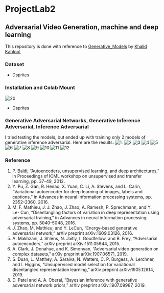 # ProjectLab2
## Adversarial Video Generation, machine and deep learning
This repository is done with reference to [Generative_Models](https://github.com/kkahloots/Generative_Models) by [Khalid Kahloot](https://github.com/kkahloots/)

### Dataset
* Dsprites
### Installation and Colab Mount
![20](https://github.com/AssetBekov/ProjectLab2/blob/master/Images/20.png)
* Dsprites
### Generative Adversarial Networks, Generative Inference Adversarial, Inference Adversarial

I tried testing the models, but ended up with training only 2 models of generative inference adversarial. Here are the results: 
![1](https://github.com/AssetBekov/ProjectLab2/blob/master/Images/1.png).
![2](https://github.com/AssetBekov/ProjectLab2/blob/master/Images/2.png)
![3](https://github.com/AssetBekov/ProjectLab2/blob/master/Images/3.png)
![4](https://github.com/AssetBekov/ProjectLab2/blob/master/Images/4.png)
![5](https://github.com/AssetBekov/ProjectLab2/blob/master/Images/5.png)
![6](https://github.com/AssetBekov/ProjectLab2/blob/master/Images/6.png)
![7](https://github.com/AssetBekov/ProjectLab2/blob/master/Images/7.png)
![8](https://github.com/AssetBekov/ProjectLab2/blob/master/Images/8.png)
![9](https://github.com/AssetBekov/ProjectLab2/blob/master/Images/9.png)
![10](https://github.com/AssetBekov/ProjectLab2/blob/master/Images/10.png)
![11](https://github.com/AssetBekov/ProjectLab2/blob/master/Images/11.png)
![12](https://github.com/AssetBekov/ProjectLab2/blob/master/Images/12.png)

### Reference
1. P. Baldi, “Autoencoders, unsupervised learning, and deep architectures,”
in Proceedings of ICML workshop on unsupervised and transfer learning,
pp. 37–49, 2012.
2. Y. Pu, Z. Gan, R. Henao, X. Yuan, C. Li, A. Stevens, and L. Carin, “Variational
autoencoder for deep learning of images, labels and captions,” in
Advances in neural information processing systems, pp. 2352–2360, 2016.
3. M. F. Mathieu, J. J. Zhao, J. Zhao, A. Ramesh, P. Sprechmann, and Y. Le-
Cun, “Disentangling factors of variation in deep representation using adversarial
training,” in Advances in neural information processing systems,
pp. 5040–5048, 2016.
4. J. Zhao, M. Mathieu, and Y. LeCun, “Energy-based generative adversarial
network,” arXiv preprint arXiv:1609.03126, 2016.
5. A. Makhzani, J. Shlens, N. Jaitly, I. Goodfellow, and B. Frey, “Adversarial
autoencoders,” arXiv preprint arXiv:1511.05644, 2015.
6. A. Clark, J. Donahue, and K. Simonyan, “Adversarial video generation on
complex datasets,” arXiv preprint arXiv:1907.06571, 2019.
7. S. Duan, L. Matthey, A. Saraiva, N. Watters, C. P. Burgess, A. Lerchner,
and I. Higgins, “Unsupervised model selection for variational disentangled
representation learning,” arXiv preprint arXiv:1905.12614, 2019.
8. D. Patel and A. A. Oberai, “Bayesian inference with generative adversarial
network priors,” arXiv preprint arXiv:1907.09987, 2019.
